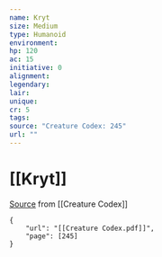 ```yaml
---
name: Kryt
size: Medium
type: Humanoid
environment: 
hp: 120
ac: 15
initiative: 0
alignment: 
legendary: 
lair: 
unique: 
cr: 5
tags: 
source: "Creature Codex: 245"
url: ""
---
```

# [[Kryt]]

[Source](zotero://open-pdf/library/items/NTNKJRHG?page=245) from [[Creature Codex]]

```pdf
{
	"url": "[[Creature Codex.pdf]]",
	"page": [245]
}
```

